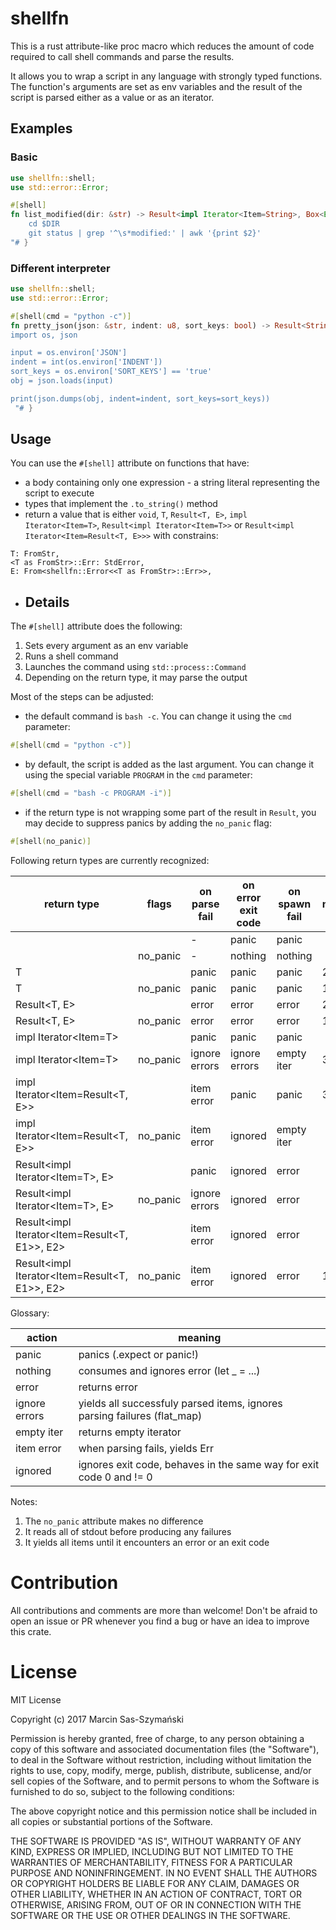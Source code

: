 # shellfn

This is a rust attribute-like proc macro which reduces the amount of code required to call shell commands and parse the results.

It allows you to wrap a script in any language with strongly typed functions. The function's arguments are set as env variables and the result of the script is parsed either as a value or as an iterator.

## Examples

### Basic

```rust
use shellfn::shell;
use std::error::Error;

#[shell]
fn list_modified(dir: &str) -> Result<impl Iterator<Item=String>, Box<Error>> { r#"
    cd $DIR
    git status | grep '^\s*modified:' | awk '{print $2}'
"# }
```

### Different interpreter

```rust
use shellfn::shell;
use std::error::Error;

#[shell(cmd = "python -c")]
fn pretty_json(json: &str, indent: u8, sort_keys: bool) -> Result<String, Box<Error>> { r#"
import os, json

input = os.environ['JSON']
indent = int(os.environ['INDENT'])
sort_keys = os.environ['SORT_KEYS'] == 'true'
obj = json.loads(input)

print(json.dumps(obj, indent=indent, sort_keys=sort_keys))
 "# }
```

## Usage

You can use the `#[shell]` attribute on functions that have:
- a body containing only one expression - a string literal representing the script to execute
- types that implement the `.to_string()` method
- return a value that is either `void`, `T`, `Result<T, E>`, `impl Iterator<Item=T>`, `Result<impl Iterator<Item=T>>` or `Result<impl Iterator<Item=Result<T, E>>>` with constrains:
```
T: FromStr,
<T as FromStr>::Err: StdError,
E: From<shellfn::Error<<T as FromStr>::Err>>,
```

- ## Details

The `#[shell]` attribute does the following:

1. Sets every argument as an env variable
2. Runs a shell command
3. Launches the command using `std::process::Command`
4. Depending on the return type, it may parse the output

Most of the steps can be adjusted:
- the default command is `bash -c`. You can change it using the `cmd` parameter:
```rust
#[shell(cmd = "python -c")]
```
- by default, the script is added as the last argument. You can change it using the special variable `PROGRAM` in the `cmd` parameter:
```rust
#[shell(cmd = "bash -c PROGRAM -i")]
```
- if the return type is not wrapping some part of the result in `Result`, you may decide to suppress panics by adding the `no_panic` flag:
```rust
#[shell(no_panic)]
```

Following return types are currently recognized:

|                  return type                  |  flags   | on parse fail | on error exit code | on spawn fail | notes |
|-----------------------------------------------|----------|---------------|--------------------|---------------|-------|
|                                               |          | -             | panic              | panic         |       |
|                                               | no_panic | -             | nothing            | nothing       |       |
| T                                             |          | panic         | panic              | panic         | 2     |
| T                                             | no_panic | panic         | panic              | panic         | 1,2   |
| Result<T, E>                                  |          | error         | error              | error         | 2     |
| Result<T, E>                                  | no_panic | error         | error              | error         | 1,2   |
| impl Iterator<Item=T>                         |          | panic         | panic              | panic         |       |
| impl Iterator<Item=T>                         | no_panic | ignore errors | ignore errors      | empty iter    | 3     |
| impl Iterator<Item=Result<T, E>>              |          | item error    | panic              | panic         | 3     |
| impl Iterator<Item=Result<T, E>>              | no_panic | item error    | ignored            | empty iter    |       |
| Result<impl Iterator<Item=T>, E>              |          | panic         | ignored            | error         |       |
| Result<impl Iterator<Item=T>, E>              | no_panic | ignore errors | ignored            | error         |       |
| Result<impl Iterator<Item=Result<T, E1>>, E2> |          | item error    | ignored            | error         |       |
| Result<impl Iterator<Item=Result<T, E1>>, E2> | no_panic | item error    | ignored            | error         | 1     |

Glossary:

|     action    |                                 meaning                                  |
|---------------|--------------------------------------------------------------------------|
| panic         | panics (.expect or panic!)                                               |
| nothing       | consumes and ignores error (let _ = ...)                                 |
| error         | returns error                                                            |
| ignore errors | yields all successfuly parsed items, ignores parsing failures (flat_map) |
| empty iter    | returns empty iterator                                                   |
| item error    | when parsing fails, yields Err                                           |
| ignored       | ignores exit code, behaves in the same way for exit code 0 and != 0      |

Notes:

1. The `no_panic` attribute makes no difference
2. It reads all of stdout before producing any failures
3. It yields all items until it encounters an error or an exit code

# Contribution

All contributions and comments are more than welcome! Don't be afraid to open an issue or PR whenever you find a bug or have an idea to improve this crate.

# License

MIT License

Copyright (c) 2017 Marcin Sas-Szymański

Permission is hereby granted, free of charge, to any person obtaining a copy
of this software and associated documentation files (the "Software"), to deal
in the Software without restriction, including without limitation the rights
to use, copy, modify, merge, publish, distribute, sublicense, and/or sell
copies of the Software, and to permit persons to whom the Software is
furnished to do so, subject to the following conditions:

The above copyright notice and this permission notice shall be included in all
copies or substantial portions of the Software.

THE SOFTWARE IS PROVIDED "AS IS", WITHOUT WARRANTY OF ANY KIND, EXPRESS OR
IMPLIED, INCLUDING BUT NOT LIMITED TO THE WARRANTIES OF MERCHANTABILITY,
FITNESS FOR A PARTICULAR PURPOSE AND NONINFRINGEMENT. IN NO EVENT SHALL THE
AUTHORS OR COPYRIGHT HOLDERS BE LIABLE FOR ANY CLAIM, DAMAGES OR OTHER
LIABILITY, WHETHER IN AN ACTION OF CONTRACT, TORT OR OTHERWISE, ARISING FROM,
OUT OF OR IN CONNECTION WITH THE SOFTWARE OR THE USE OR OTHER DEALINGS IN THE
SOFTWARE.
